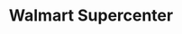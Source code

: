 ---
title: "Walmart Supercenter"
url: /martinsburg/walmart-supercenter-foxcroft-avenue/
shop: supermarket
---
